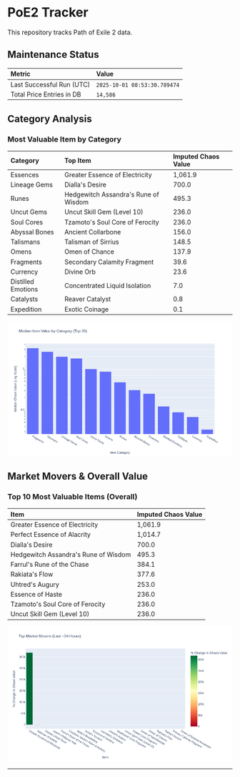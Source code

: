 # PoE2 Tracker

This repository tracks Path of Exile 2 data.

## Maintenance Status

<!-- START_MAINTENANCE -->
| Metric | Value |
|:---|:---|
| Last Successful Run (UTC) | `2025-10-01 08:53:30.789474` |
| Total Price Entries in DB | `14,586` |

<!-- END_MAINTENANCE -->

## Category Analysis

<!-- START_CATEGORY_ANALYSIS -->
### Most Valuable Item by Category
| Category | Top Item | Imputed Chaos Value |
| :--- | :--- | :--- |
| Essences | Greater Essence of Electricity | 1,061.9 |
| Lineage Gems | Dialla's Desire | 700.0 |
| Runes | Hedgewitch Assandra's Rune of Wisdom | 495.3 |
| Uncut Gems | Uncut Skill Gem (Level 10) | 236.0 |
| Soul Cores | Tzamoto's Soul Core of Ferocity | 236.0 |
| Abyssal Bones | Ancient Collarbone | 156.0 |
| Talismans | Talisman of Sirrius | 148.5 |
| Omens | Omen of Chance | 137.9 |
| Fragments | Secondary Calamity Fragment | 39.6 |
| Currency | Divine Orb | 23.6 |
| Distilled Emotions | Concentrated Liquid Isolation | 7.0 |
| Catalysts | Reaver Catalyst | 0.8 |
| Expedition | Exotic Coinage | 0.1 |


![Category Analysis Chart](charts/category_analysis.png)
<!-- END_CATEGORY_ANALYSIS -->

## Market Movers & Overall Value

<!-- START_ANALYSIS -->
### Top 10 Most Valuable Items (Overall)
| Item | Imputed Chaos Value |
| :--- | :--- |
| Greater Essence of Electricity | 1,061.9 |
| Perfect Essence of Alacrity | 1,014.7 |
| Dialla's Desire | 700.0 |
| Hedgewitch Assandra's Rune of Wisdom | 495.3 |
| Farrul's Rune of the Chase | 384.1 |
| Rakiata's Flow | 377.6 |
| Uhtred's Augury | 253.0 |
| Essence of Haste | 236.0 |
| Tzamoto's Soul Core of Ferocity | 236.0 |
| Uncut Skill Gem (Level 10) | 236.0 |


![Market Movers Chart](charts/market_movers.png)
<!-- END_ANALYSIS -->

---
